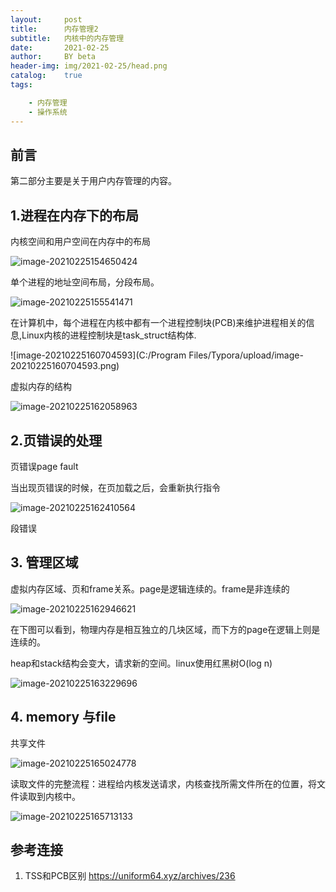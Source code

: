 ```yaml
---
layout:     post
title:      内存管理2
subtitle:   内核中的内存管理
date:       2021-02-25
author:     BY beta
header-img: img/2021-02-25/head.png
catalog:    true
tags:

    - 内存管理
    - 操作系统
---
```




## 前言

第二部分主要是关于用户内存管理的内容。



## 1.进程在内存下的布局

内核空间和用户空间在内存中的布局

![image-20210225154650424](https://i.loli.net/2021/02/25/DsH78oa2KUFXmE3.png)

单个进程的地址空间布局，分段布局。

![image-20210225155541471](https://i.loli.net/2021/02/25/1UYtq8d4po7ecZD.png)

在计算机中，每个进程在内核中都有一个进程控制块(PCB)来维护进程相关的信息,Linux内核的进程控制块是task_struct结构体.

![image-20210225160704593](C:/Program Files/Typora/upload/image-20210225160704593.png)

虚拟内存的结构

![image-20210225162058963](https://i.loli.net/2021/02/25/Q1MCmZ6knGvX95w.png)

## 2.页错误的处理

页错误page fault

当出现页错误的时候，在页加载之后，会重新执行指令

![image-20210225162410564](https://i.loli.net/2021/02/25/VSM3LnzWAkZROrv.png)

段错误



## 3. 管理区域

虚拟内存区域、页和frame关系。page是逻辑连续的。frame是非连续的

![image-20210225162946621](https://i.loli.net/2021/02/25/CKFEiOVwIj17ZWY.png)

在下图可以看到，物理内存是相互独立的几块区域，而下方的page在逻辑上则是连续的。

heap和stack结构会变大，请求新的空间。linux使用红黑树O(log n)

![image-20210225163229696](https://i.loli.net/2021/02/25/y8xYwKtc16RaAH5.png)



## 4. memory 与file

共享文件

![image-20210225165024778](https://i.loli.net/2021/02/25/MIBZJ7Vmo5nqhrk.png)

读取文件的完整流程：进程给内核发送请求，内核查找所需文件所在的位置，将文件读取到内核中。

![image-20210225165713133](https://i.loli.net/2021/02/25/OjoSBbqnAVkPKI2.png)

## 参考连接

1. TSS和PCB区别 https://uniform64.xyz/archives/236

